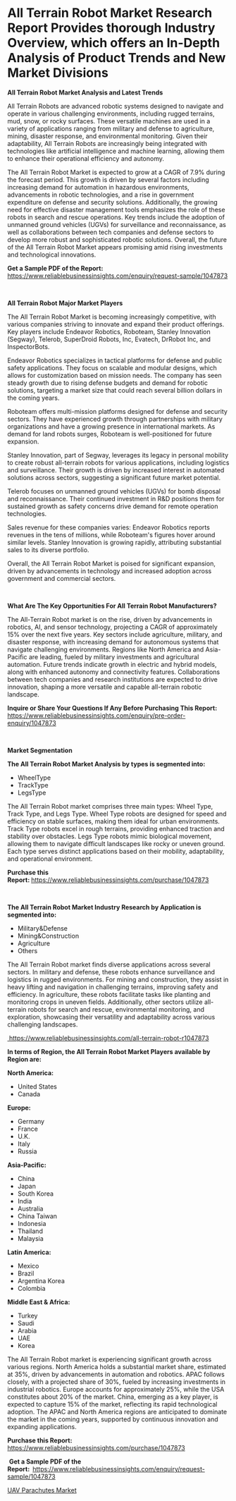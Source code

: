 <p><h1>All Terrain Robot Market Research Report Provides thorough Industry Overview, which offers an In-Depth Analysis of Product Trends and New Market Divisions</h1></p><p><strong>All Terrain Robot Market Analysis and Latest Trends</strong></p>
<p><p>All Terrain Robots are advanced robotic systems designed to navigate and operate in various challenging environments, including rugged terrains, mud, snow, or rocky surfaces. These versatile machines are used in a variety of applications ranging from military and defense to agriculture, mining, disaster response, and environmental monitoring. Given their adaptability, All Terrain Robots are increasingly being integrated with technologies like artificial intelligence and machine learning, allowing them to enhance their operational efficiency and autonomy.</p><p>The All Terrain Robot Market is expected to grow at a CAGR of 7.9% during the forecast period. This growth is driven by several factors including increasing demand for automation in hazardous environments, advancements in robotic technologies, and a rise in government expenditure on defense and security solutions. Additionally, the growing need for effective disaster management tools emphasizes the role of these robots in search and rescue operations. Key trends include the adoption of unmanned ground vehicles (UGVs) for surveillance and reconnaissance, as well as collaborations between tech companies and defense sectors to develop more robust and sophisticated robotic solutions. Overall, the future of the All Terrain Robot Market appears promising amid rising investments and technological innovations.</p></p>
<p><strong>Get a Sample PDF of the Report:&nbsp;</strong> <a href="https://www.reliablebusinessinsights.com/enquiry/request-sample/1047873?utm_campaign=2222&utm_medium=2&utm_source=Github&utm_content=ia&utm_term=16022025&utm_id=all-terrain-robot">https://www.reliablebusinessinsights.com/enquiry/request-sample/1047873</a></p>
<p>&nbsp;</p>
<p><strong>All Terrain Robot Major Market Players</strong></p>
<p><p>The All Terrain Robot Market is becoming increasingly competitive, with various companies striving to innovate and expand their product offerings. Key players include Endeavor Robotics, Roboteam, Stanley Innovation (Segway), Telerob, SuperDroid Robots, Inc, Evatech, DrRobot Inc, and InspectorBots. </p><p>Endeavor Robotics specializes in tactical platforms for defense and public safety applications. They focus on scalable and modular designs, which allows for customization based on mission needs. The company has seen steady growth due to rising defense budgets and demand for robotic solutions, targeting a market size that could reach several billion dollars in the coming years.</p><p>Roboteam offers multi-mission platforms designed for defense and security sectors. They have experienced growth through partnerships with military organizations and have a growing presence in international markets. As demand for land robots surges, Roboteam is well-positioned for future expansion.</p><p>Stanley Innovation, part of Segway, leverages its legacy in personal mobility to create robust all-terrain robots for various applications, including logistics and surveillance. Their growth is driven by increased interest in automated solutions across sectors, suggesting a significant future market potential.</p><p>Telerob focuses on unmanned ground vehicles (UGVs) for bomb disposal and reconnaissance. Their continued investment in R&D positions them for sustained growth as safety concerns drive demand for remote operation technologies.</p><p>Sales revenue for these companies varies: Endeavor Robotics reports revenues in the tens of millions, while Roboteam's figures hover around similar levels. Stanley Innovation is growing rapidly, attributing substantial sales to its diverse portfolio.</p><p>Overall, the All Terrain Robot Market is poised for significant expansion, driven by advancements in technology and increased adoption across government and commercial sectors.</p></p>
<p>&nbsp;</p>
<p><strong>What Are The Key Opportunities For All Terrain Robot Manufacturers?</strong></p>
<p><p>The All-Terrain Robot market is on the rise, driven by advancements in robotics, AI, and sensor technology, projecting a CAGR of approximately 15% over the next five years. Key sectors include agriculture, military, and disaster response, with increasing demand for autonomous systems that navigate challenging environments. Regions like North America and Asia-Pacific are leading, fueled by military investments and agricultural automation. Future trends indicate growth in electric and hybrid models, along with enhanced autonomy and connectivity features. Collaborations between tech companies and research institutions are expected to drive innovation, shaping a more versatile and capable all-terrain robotic landscape.</p></p>
<p><strong>Inquire or Share Your Questions If Any Before Purchasing This Report:</strong> <a href="https://www.reliablebusinessinsights.com/enquiry/pre-order-enquiry/1047873?utm_campaign=2222&utm_medium=2&utm_source=Github&utm_content=ia&utm_term=16022025&utm_id=all-terrain-robot">https://www.reliablebusinessinsights.com/enquiry/pre-order-enquiry/1047873</a></p>
<p>&nbsp;</p>
<p><strong>Market Segmentation</strong></p>
<p><strong>The All Terrain Robot Market Analysis by types is segmented into:</strong></p>
<p><ul><li>WheelType</li><li>TrackType</li><li>LegsType</li></ul></p>
<p><p>The All Terrain Robot market comprises three main types: Wheel Type, Track Type, and Legs Type. Wheel Type robots are designed for speed and efficiency on stable surfaces, making them ideal for urban environments. Track Type robots excel in rough terrains, providing enhanced traction and stability over obstacles. Legs Type robots mimic biological movement, allowing them to navigate difficult landscapes like rocky or uneven ground. Each type serves distinct applications based on their mobility, adaptability, and operational environment.</p></p>
<p><strong>Purchase this Report:&nbsp;</strong><a href="https://www.reliablebusinessinsights.com/purchase/1047873?utm_campaign=2222&utm_medium=2&utm_source=Github&utm_content=ia&utm_term=16022025&utm_id=all-terrain-robot">https://www.reliablebusinessinsights.com/purchase/1047873</a></p>
<p>&nbsp;</p>
<p><strong>The All Terrain Robot Market Industry Research by Application is segmented into:</strong></p>
<p><ul><li>Military&Defense</li><li>Mining&Construction</li><li>Agriculture</li><li>Others</li></ul></p>
<p><p>The All Terrain Robot market finds diverse applications across several sectors. In military and defense, these robots enhance surveillance and logistics in rugged environments. For mining and construction, they assist in heavy lifting and navigation in challenging terrains, improving safety and efficiency. In agriculture, these robots facilitate tasks like planting and monitoring crops in uneven fields. Additionally, other sectors utilize all-terrain robots for search and rescue, environmental monitoring, and exploration, showcasing their versatility and adaptability across various challenging landscapes.</p></p>
<p><a href="https://www.reliablebusinessinsights.com/all-terrain-robot-r1047873?utm_campaign=2222&utm_medium=2&utm_source=Github&utm_content=ia&utm_term=16022025&utm_id=all-terrain-robot">&nbsp;https://www.reliablebusinessinsights.com/all-terrain-robot-r1047873</a></p>
<p><strong>In terms of Region, the All Terrain Robot Market Players available by Region are:</strong></p>
<p>
    <p> <strong> North America: </strong>
        <ul>
            <li>United States</li>
            <li>Canada</li>
        </ul>
        </p> 
    <p> <strong> Europe: </strong>
        <ul>
            <li>Germany</li>
            <li>France</li>
            <li>U.K.</li>
            <li>Italy</li>
            <li>Russia</li>
        </ul>
        </p> 
    <p> <strong> Asia-Pacific: </strong>
        <ul>
            <li>China</li>
            <li>Japan</li>
            <li>South Korea</li>
            <li>India</li>
            <li>Australia</li>
            <li>China Taiwan</li>
            <li>Indonesia</li>
            <li>Thailand</li>
            <li>Malaysia</li>
        </ul>
        </p> 
    <p> <strong> Latin America: </strong>
        <ul>
            <li>Mexico</li>
            <li>Brazil</li>
            <li>Argentina Korea</li>
            <li>Colombia</li>
        </ul>
        </p> 
    <p> <strong> Middle East & Africa: </strong>
        <ul>
            <li>Turkey</li>
            <li>Saudi</li>
            <li>Arabia</li>
            <li>UAE</li>
            <li>Korea</li>
        </ul>
    </p>
    </p>
<p><p>The All Terrain Robot market is experiencing significant growth across various regions. North America holds a substantial market share, estimated at 35%, driven by advancements in automation and robotics. APAC follows closely, with a projected share of 30%, fueled by increasing investments in industrial robotics. Europe accounts for approximately 25%, while the USA constitutes about 20% of the market. China, emerging as a key player, is expected to capture 15% of the market, reflecting its rapid technological adoption. The APAC and North America regions are anticipated to dominate the market in the coming years, supported by continuous innovation and expanding applications.</p></p>
<p><strong>Purchase this Report: </strong><a href="https://www.reliablebusinessinsights.com/purchase/1047873?utm_campaign=2222&utm_medium=2&utm_source=Github&utm_content=ia&utm_term=16022025&utm_id=all-terrain-robot">https://www.reliablebusinessinsights.com/purchase/1047873</a></p>
<p>&nbsp;<strong>Get a Sample PDF of the Report:&nbsp;&nbsp;</strong><a href="https://www.reliablebusinessinsights.com/enquiry/request-sample/1047873?utm_campaign=2222&utm_medium=2&utm_source=Github&utm_content=ia&utm_term=16022025&utm_id=all-terrain-robot">https://www.reliablebusinessinsights.com/enquiry/request-sample/1047873</a></p>
<p><strong></strong></p>
<p><p><a href="https://github.com/LilianFaulkner65/Market-Research-Report-List-1/blob/main/uav-parachutes-market.md?utm_campaign=2222&utm_medium=2&utm_source=Github&utm_content=ia&utm_term=16022025&utm_id=all-terrain-robot">UAV Parachutes Market</a></p></p>
